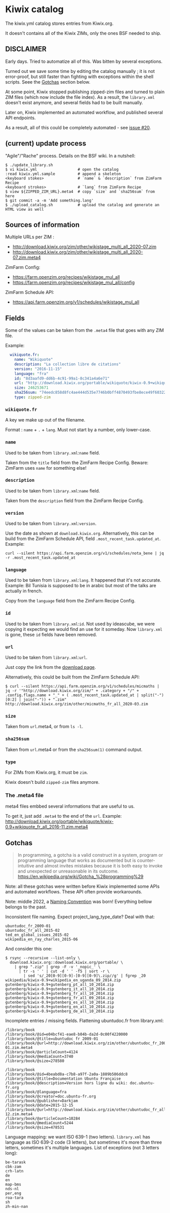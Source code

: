 # Kiwix catalog

The kiwix.yml catalog stores entries from Kiwix.org.

It doesn't contains all of the Kiwix ZIMs, only the ones BSF needed to ship.

## DISCLAIMER

Early days. Tried to automatize all of this. Was bitten by several exceptions.

Turned out we save some time by editing the catalog manually ; it is not
error-proof, but still faster than fighting with exceptions within the shell
scripts. Seee the [Gotchas](#gotchas) section below.

At some point, Kiwix stopped publishing zipped-zim files and turned to plain
ZIM files (which now include the file index). As a result, the `library.xml`
doesn't exist anymore, and several fields had to be built manually.

Later on, Kiwix implemented an automated workflow, and published several API endpoints.

As a result, all of this could be completely automated - see [issue #20](https://github.com/ideascube/catalog-i-o/issues/20).

## (current) update process

"Agile"/"Rache" process. Details on the BSF wiki. In a nutshell:

```text
$ ./update_library.sh
$ vi kiwix.yml                  # open the catalog
:read kiwix.yml.sample          # append a skeleton
<keyboard stokes>               # `name` & `description` from ZimFarm Recipe
<keyboard strokes>              # `lang` from ZimFarm Recipe
$ view ${ZIPPED_ZIM_URL}.meta4  # copy `size` and `sha256sum` from here
$ git commit -a -m 'Add something.lang'
$ ./upload_catalog.sh           # upload the catalog and generate an HTML view as well
```

## Sources of information

Multiple URLs per ZIM :

* <http://download.kiwix.org/zim/other/wikistage_multi_all_2020-07.zim>
* <http://download.kiwix.org/zim/other/wikistage_multi_all_2020-07.zim.meta4>

ZimFarm Config:
* <https://farm.openzim.org/recipes/wikistage_mul_all>
* <https://farm.openzim.org/recipes/wikistage_mul_all/config>

ZimFarm Schedule API:
* <https://api.farm.openzim.org/v1/schedules/wikistage_mul_all>

## Fields

Some of the values can be taken from the `.meta4` file that goes with any ZIM file.

Example:

```yaml
  wikiquote.fr:
    name: "Wikiquote"
    description: "La collection libre de citations"
    version: "2016-11-15"
    language: "fra"
    id: "8d3aafd9-dd6b-4c91-99a1-8c341a4a6e71"
    url: "http://download.kiwix.org/portable/wikiquote/kiwix-0.9+wikiquote_fr_all_2016-11.zip"
    size: 246253671
    sha256sum: "74eedc858d8fc4ae444d535e7746b0bff4870493fbe8ece49f603223c27f8a9e"
    type: zipped-zim
```

### `wikiquote.fr`

A key we make up out of the filename.

Format : `name` + `.` + `lang`. Must not start by a number, only lower-case.

### `name`

Used to be taken from `library.xml`:`name` field.

Taken from the `title` field from the ZimFarm Recipe Config. Beware: ZimFarm uses `name` for something else!

### `description`

Used to be taken from `library.xml`:`name` field.

Taken from the `description` field from the ZimFarm Recipe Config.

### `version`

Used to be taken from `library.xml`:`version`.

Use the date as shown at `download.kiwix.org`. Alternatively, this can be build from the ZimFarm Schedule API, field `.most_recent_task.updated_at`. Example:

```shell
curl --silent https://api.farm.openzim.org/v1/schedules/nota_bene | jq -r .most_recent_task.updated_at

```

### `language`

Used to be taken from `library.xml`:`lang`. It happened that it's not accurate.
Example: Bil Tunisia is supposed to be in arabic but most of the talks are
actually in french.

Copy from the `language` field from the ZimFarm Recipe Config.

### `id`

Used to be taken from `library.xml`:`id`. Not used by ideascube, we were copying
it expecting we would find an use for it someday. Now `library.xml` is gone,
these `id` fields have been removed.

### `url`

Used to be taken from `library.xml`:`url`.

Just copy the link from the [download page](http://download.kiwix.org/zim/).

Alternatively, this could be built from the ZimFarm Schedule API:

```shell
$ curl --silent https://api.farm.openzim.org/v1/schedules/micmaths | jq -r '"http://download.kiwix.org/zim/" + .category + "/" + .config.flags.name + "_" + ( .most_recent_task.updated_at | split("-")[0:2] | join("-")) + ".zim"
http://download.kiwix.org/zim/other/micmaths_fr_all_2020-03.zim
```

### `size`

Taken from `url`.meta4, or from `ls -l`.

### `sha256sum`

Taken from `url`.meta4 or from the `sha256sum(1)` command output.

### `type`

For ZIMs from Kiwix.org, it must be `zim`.

Kiwix doesn't build `zipped-zim` files anymore.

### The .meta4 file

meta4 files embbed several informations that are useful to us.

To get it, just add `.meta4` to the end of the `url`.
Example:
<http://download.kiwix.org/portable/wikiquote/kiwix-0.9+wikiquote_fr_all_2016-11.zim.meta4>

## Gotchas

> In programming, a gotcha is a valid construct in a system, program or
programming language that works as documented but is counter-intuitive and
almost invites mistakes because it is both easy to invoke and unexpected or
unreasonable in its outcome.
> <https://en.wikipedia.org/wiki/Gotcha_%28programming%29>

Note: all these gotchas were written before Kiwix implemented some APIs and automated workflows. These API often provide workarounds.

Note: middle 2022, a [Naming Convention](https://github.com/openzim/overview/wiki/Naming-Convention) was born! Everything bellow belongs to the past.

Inconsistent file naming. Expect project_lang_type_date? Deal with that:

```text
ubuntudoc_fr_2009-01
ubuntudoc_fr_all_2015-02
ted_en_global_issues_2015-02
wikipedia_en_ray_charles_2015-06
```

And consider this one:

```shell
$ rsync --recursive --list-only \
  download.kiwix.org::download.kiwix.org/portable/ \
    | grep ".zip" | grep -F -v '_nopic_' \
      | tr -s ' ' | cut -d ' ' -f5 | sort -r \
        | sed 's/_20[0-9][0-9]-[0-9][0-9]\.zip//g' | fgrep _20
wikipedia/kiwix-0.9+wikipedia_en_uganda_09_2014.zip
gutenberg/kiwix-0.9+gutenberg_pt_all_10_2014.zip
gutenberg/kiwix-0.9+gutenberg_it_all_10_2014.zip
gutenberg/kiwix-0.9+gutenberg_fr_all_10_2014.zip
gutenberg/kiwix-0.9+gutenberg_fr_all_09_2014.zip
gutenberg/kiwix-0.9+gutenberg_es_all_10_2014.zip
gutenberg/kiwix-0.9+gutenberg_en_all_10_2014.zip
gutenberg/kiwix-0.9+gutenberg_de_all_10_2014.zip
```

Incomplete entries / missing fields. Flattening ubuntudoc.fr from library.xml:

```text
/library/book
/library/book/@id=e04bcf41-eae8-b04b-da2d-0c00f4220000
/library/book/@title=ubuntudoc fr 2009-01
/library/book/@url=http://download.kiwix.org/zim/other/ubuntudoc_fr_2009-01.zim.meta4
/library/book/@articleCount=4124
/library/book/@mediaCount=3740
/library/book/@size=278580

/library/book
/library/book/@id=4beabd8a-c7b8-a97f-2a0a-1889b586ddc8
/library/book/@title=Documentation Ubuntu Française
/library/book/@description=Version hors ligne du wiki: doc.ubuntu-fr.org
/library/book/@language=fra
/library/book/@creator=doc.ubuntu-fr.org
/library/book/@publisher=Darkjam
/library/book/@date=2015-12-15
/library/book/@url=http://download.kiwix.org/zim/other/ubuntudoc_fr_all_2015-12.zim.meta4
/library/book/@articleCount=10284
/library/book/@mediaCount=5244
/library/book/@size=478531
```

Language mapping: we want ISO 639-1 (two letters).
`library.xml` has language as ISO 639-2 code (3 letters), but sometimes it's
more than three letters, sometimes it's multiple languages. List of exceptions
(not 3 letters long):

```text
be-tarask
cbk-zam
crh-latn
de
en
map-bms
nds-nl
per,eng
roa-tara
sh
zh-min-nan
```
